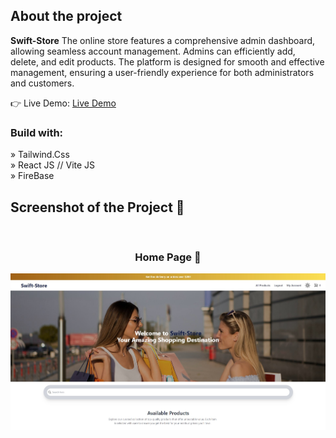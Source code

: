 <h2>About the project</h2>

<p><b>Swift-Store</b> The online store features a comprehensive admin dashboard, allowing seamless account management. Admins can efficiently add, delete, and edit products. The platform is designed for smooth and effective management, ensuring a user-friendly experience for both administrators and customers.</p>


👉 Live Demo: <a href='https://medical-hope-app.netlify.app/' target="_blank" rel="noopener noreferrer"> Live Demo</a>

<h3>Build with:</h3>

» Tailwind.Css <br>
» React JS // Vite JS <br>
» FireBase

<h2>Screenshot of the Project 📸</h2>
<br>
<h3 align='center'>Home Page 🏡</h3>

<div align='center'>
<img src='https://github.com/saifrafathassan/Full-E-commerce/blob/main/src/assets/full%20e-commerce.jpg'/>

</div>
